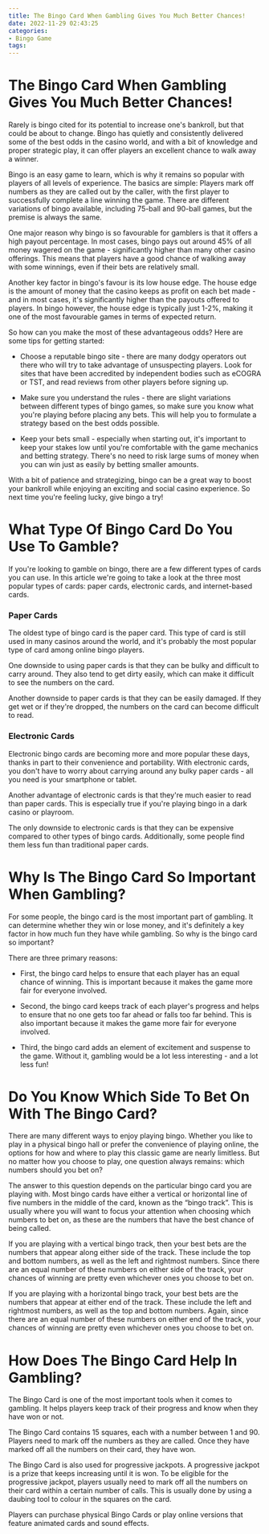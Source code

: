 ```yaml
---
title: The Bingo Card When Gambling Gives You Much Better Chances!
date: 2022-11-29 02:43:25
categories:
- Bingo Game
tags:
---
```



#  The Bingo Card When Gambling Gives You Much Better Chances!

Rarely is bingo cited for its potential to increase one's bankroll, but that could be about to change. Bingo has quietly and consistently delivered some of the best odds in the casino world, and with a bit of knowledge and proper strategic play, it can offer players an excellent chance to walk away a winner.

Bingo is an easy game to learn, which is why it remains so popular with players of all levels of experience. The basics are simple: Players mark off numbers as they are called out by the caller, with the first player to successfully complete a line winning the game. There are different variations of bingo available, including 75-ball and 90-ball games, but the premise is always the same.

One major reason why bingo is so favourable for gamblers is that it offers a high payout percentage. In most cases, bingo pays out around 45% of all money wagered on the game - significantly higher than many other casino offerings. This means that players have a good chance of walking away with some winnings, even if their bets are relatively small.

Another key factor in bingo's favour is its low house edge. The house edge is the amount of money that the casino keeps as profit on each bet made - and in most cases, it's significantly higher than the payouts offered to players. In bingo however, the house edge is typically just 1-2%, making it one of the most favourable games in terms of expected return.

So how can you make the most of these advantageous odds? Here are some tips for getting started:

- Choose a reputable bingo site - there are many dodgy operators out there who will try to take advantage of unsuspecting players. Look for sites that have been accredited by independent bodies such as eCOGRA or TST, and read reviews from other players before signing up.

- Make sure you understand the rules - there are slight variations between different types of bingo games, so make sure you know what you're playing before placing any bets. This will help you to formulate a strategy based on the best odds possible.

- Keep your bets small - especially when starting out, it's important to keep your stakes low until you're comfortable with the game mechanics and betting strategy. There's no need to risk large sums of money when you can win just as easily by betting smaller amounts.

With a bit of patience and strategizing, bingo can be a great way to boost your bankroll while enjoying an exciting and social casino experience. So next time you're feeling lucky, give bingo a try!

#  What Type Of Bingo Card Do You Use To Gamble?

If you're looking to gamble on bingo, there are a few different types of cards you can use. In this article we're going to take a look at the three most popular types of cards: paper cards, electronic cards, and internet-based cards.

### Paper Cards

The oldest type of bingo card is the paper card. This type of card is still used in many casinos around the world, and it's probably the most popular type of card among online bingo players.

One downside to using paper cards is that they can be bulky and difficult to carry around. They also tend to get dirty easily, which can make it difficult to see the numbers on the card.

Another downside to paper cards is that they can be easily damaged. If they get wet or if they're dropped, the numbers on the card can become difficult to read.

### Electronic Cards

Electronic bingo cards are becoming more and more popular these days, thanks in part to their convenience and portability. With electronic cards, you don't have to worry about carrying around any bulky paper cards - all you need is your smartphone or tablet.

Another advantage of electronic cards is that they're much easier to read than paper cards. This is especially true if you're playing bingo in a dark casino or playroom.

The only downside to electronic cards is that they can be expensive compared to other types of bingo cards. Additionally, some people find them less fun than traditional paper cards.

#  Why Is The Bingo Card So Important When Gambling?

For some people, the bingo card is the most important part of gambling. It can determine whether they win or lose money, and it's definitely a key factor in how much fun they have while gambling. So why is the bingo card so important?

There are three primary reasons:

* First, the bingo card helps to ensure that each player has an equal chance of winning. This is important because it makes the game more fair for everyone involved.

* Second, the bingo card keeps track of each player's progress and helps to ensure that no one gets too far ahead or falls too far behind. This is also important because it makes the game more fair for everyone involved.

* Third, the bingo card adds an element of excitement and suspense to the game. Without it, gambling would be a lot less interesting - and a lot less fun!

#  Do You Know Which Side To Bet On With The Bingo Card?

There are many different ways to enjoy playing bingo. Whether you like to play in a physical bingo hall or prefer the convenience of playing online, the options for how and where to play this classic game are nearly limitless. But no matter how you choose to play, one question always remains: which numbers should you bet on?

The answer to this question depends on the particular bingo card you are playing with. Most bingo cards have either a vertical or horizontal line of five numbers in the middle of the card, known as the “bingo track”. This is usually where you will want to focus your attention when choosing which numbers to bet on, as these are the numbers that have the best chance of being called.

If you are playing with a vertical bingo track, then your best bets are the numbers that appear along either side of the track. These include the top and bottom numbers, as well as the left and rightmost numbers. Since there are an equal number of these numbers on either side of the track, your chances of winning are pretty even whichever ones you choose to bet on.

If you are playing with a horizontal bingo track, your best bets are the numbers that appear at either end of the track. These include the left and rightmost numbers, as well as the top and bottom numbers. Again, since there are an equal number of these numbers on either end of the track, your chances of winning are pretty even whichever ones you choose to bet on.

#  How Does The Bingo Card Help In Gambling?

The Bingo Card is one of the most important tools when it comes to gambling. It helps players keep track of their progress and know when they have won or not.

The Bingo Card contains 15 squares, each with a number between 1 and 90. Players need to mark off the numbers as they are called. Once they have marked off all the numbers on their card, they have won.

The Bingo Card is also used for progressive jackpots. A progressive jackpot is a prize that keeps increasing until it is won. To be eligible for the progressive jackpot, players usually need to mark off all the numbers on their card within a certain number of calls. This is usually done by using a daubing tool to colour in the squares on the card.

Players can purchase physical Bingo Cards or play online versions that feature animated cards and sound effects.